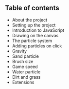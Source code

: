 ## Table of contents

- About the project
- Setting up the project
- Introduction to JavaScript
- Drawing on the canvas
- The particle system
- Adding particles on click
- Gravity
- Sand particle
- Brush size
- Game speed
- Water particle
- Dirt and grass
- Extensions